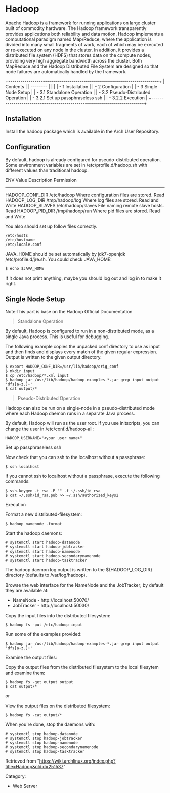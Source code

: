 Hadoop
======

Apache Hadoop is a framework for running applications on large cluster
built of commodity hardware. The Hadoop framework transparently provides
applications both reliability and data motion. Hadoop implements a
computational paradigm named Map/Reduce, where the application is
divided into many small fragments of work, each of which may be executed
or re-executed on any node in the cluster. In addition, it provides a
distributed file system (HDFS) that stores data on the compute nodes,
providing very high aggregate bandwidth across the cluster. Both
MapReduce and the Hadoop Distributed File System are designed so that
node failures are automatically handled by the framework.

+--------------------------------------------------------------------------+
| Contents                                                                 |
| --------                                                                 |
|                                                                          |
| -   1 Installation                                                       |
| -   2 Configuration                                                      |
| -   3 Single Node Setup                                                  |
|     -   3.1 Standalone Operation                                         |
|     -   3.2 Pseudo-Distributed Operation                                 |
|         -   3.2.1 Set up passphraseless ssh                              |
|         -   3.2.2 Execution                                              |
+--------------------------------------------------------------------------+

Installation
------------

Install the hadoop package which is available in the Arch User
Repository.

Configuration
-------------

By default, hadoop is already configured for pseudo-distributed
operation. Some environment variables are set in
/etc/profile.d/hadoop.sh with different values than traditional hadoop.

  ENV               Value                Description                             Permission
  ----------------- -------------------- --------------------------------------- ----------------
  HADOOP_CONF_DIR   /etc/hadoop          Where configuration files are stored.   Read
  HADOOP_LOG_DIR    /tmp/hadoop/log      Where log files are stored.             Read and Write
  HADOOP_SLAVES     /etc/hadoop/slaves   File naming remote slave hosts.         Read
  HADOOP_PID_DIR    /tmp/hadoop/run      Where pid files are stored.             Read and Write

You also should set up follow files correctly.

    /etc/hosts
    /etc/hostname 
    /etc/locale.conf

JAVA_HOME should be set automatically by jdk7-openjdk
/etc/profile.d/jre.sh. You could check JAVA_HOME:

    $ echo $JAVA_HOME

If it does not print anything, maybe you should log out and log in to
make it right.

Single Node Setup
-----------------

Note:This part is base on the Hadoop Official Documentation

> Standalone Operation

By default, Hadoop is configured to run in a non-distributed mode, as a
single Java process. This is useful for debugging.

The following example copies the unpacked conf directory to use as input
and then finds and displays every match of the given regular expression.
Output is written to the given output directory.

    $ export HADOOP_CONF_DIR=/usr/lib/hadoop/orig_conf
    $ mkdir input
    $ cp /etc/hadoop/*.xml input
    $ hadoop jar /usr/lib/hadoop/hadoop-examples-*.jar grep input output 'dfs[a-z.]+'
    $ cat output/*

> Pseudo-Distributed Operation

Hadoop can also be run on a single-node in a pseudo-distributed mode
where each Hadoop daemon runs in a separate Java process.

By default, Hadoop will run as the user root. If you use initscripts,
you can change the user in /etc/conf.d/hadoop-all:

    HADOOP_USERNAME="<your user name>"

Set up passphraseless ssh

Now check that you can ssh to the localhost without a passphrase:

    $ ssh localhost

If you cannot ssh to localhost without a passphrase, execute the
following commands:

    $ ssh-keygen -t rsa -P "" -f ~/.ssh/id_rsa
    $ cat ~/.ssh/id_rsa.pub >> ~/.ssh/authorized_keys2

Execution

Format a new distributed-filesystem:

    $ hadoop namenode -format

Start the hadoop daemons:

    # systemctl start hadoop-datanode
    # systemctl start hadoop-jobtracker
    # systemctl start hadoop-namenode
    # systemctl start hadoop-secondarynamenode
    # systemctl start hadoop-tasktracker

  
 The hadoop daemon log output is written to the ${HADOOP_LOG_DIR}
directory (defaults to /var/log/hadoop).

Browse the web interface for the NameNode and the JobTracker; by default
they are available at:

-   NameNode - http://localhost:50070/
-   JobTracker - http://localhost:50030/

Copy the input files into the distributed filesystem:

    $ hadoop fs -put /etc/hadoop input

Run some of the examples provided:

    $ hadoop jar /usr/lib/hadoop/hadoop-examples-*.jar grep input output 'dfs[a-z.]+'

Examine the output files:

Copy the output files from the distributed filesystem to the local
filesytem and examine them:

    $ hadoop fs -get output output
    $ cat output/*

or

View the output files on the distributed filesystem:

    $ hadoop fs -cat output/*

When you're done, stop the daemons with:

    # systemctl stop hadoop-datanode
    # systemctl stop hadoop-jobtracker
    # systemctl stop hadoop-namenode
    # systemctl stop hadoop-secondarynamenode
    # systemctl stop hadoop-tasktracker

Retrieved from
"https://wiki.archlinux.org/index.php?title=Hadoop&oldid=251537"

Category:

-   Web Server
